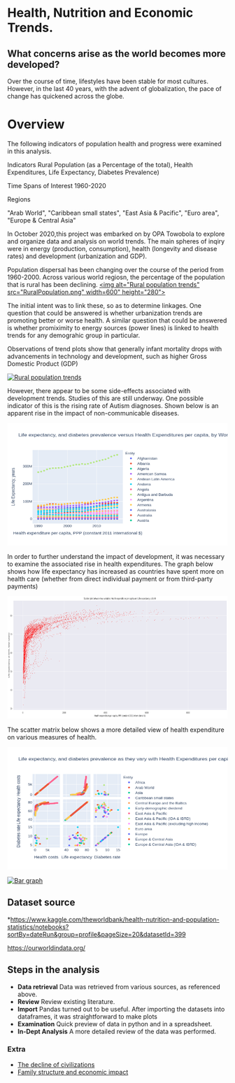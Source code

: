 # Health, Nutrition and Economic Trends.

## What concerns arise as the world becomes more developed?

Over the course of time, lifestyles have been stable for most cultures. However, in the last 40 years, with the advent of globalization, the pace of change has quickened across the globe.

#   Overview

The following indicators of population health and progress were examined in this analysis.


Indicators 
Rural Population (as a Percentage of the total), Health Expenditures, Life Expectancy, Diabetes Prevalence) 

Time Spans of Interest
1960-2020  

Regions

"Arab World",	"Caribbean small states",	"East Asia & Pacific",	"Euro area",	"Europe & Central Asia"


In October 2020,this project was embarked on by OPA Towobola to explore and organize data and analysis on world trends. The main spheres of inqiry were in energy (production, consumption), health (longevity and disease rates) and development (urbanization and GDP). 

Population dispersal has been changing over the course of the period from 1960-2000. Across various world regiosn, the percentage of the population that is rural has been declining. 
<a href="https://github.com/CarveTheFuture/TrendsInEnergyDevelopmentAndHealth">
         <img alt="Rural population trends" src="RuralPopulation.png"
         width=600" height="280">
      </a>

The initial intent was to link these, so as to determine linkages. One question that could be answered is whether urbanization trends are promoting better or worse health. A similar question that could be answered is whether promiximity to energy sources (power lines) is linked to health trends for any demograhic group in particular. 

Observations of trend plots show that generally infant mortality drops with advancements in technology and development, such as higher Gross Domestic Product (GDP)

<a href="https://github.com/CarveTheFuture/TrendsInEnergyDevelopmentAndHealth">
         <img alt="Rural population trends" src="https://github.com/CarveTheFuture/TrendsInEnergyDevelopmentAndHealth/blob/master/Health/the-decline-of-child-mortality-by-level-of-prosperity-endpoints.png"
         width=600" height="280">
      </a>


However, there appear to be some side-effects associated with development trends. Studies of this are still underway. 
One possible indicator of this is the rising rate of Autism diagnoses. Shown below is an apparent rise in the impact of non-communicable diseases.

<a href="https://github.com/CarveTheFuture/TrendsInEnergyDevelopmentAndHealth">
         <img alt="Lost life and disability value due to disease" src="disability_adjusted_trends.png"
         width=600" height="280">
      </a>

In order to further understand the impact of development, it was necessary to examine the associated rise in health expenditures.
The graph below shows how life expectancy has increased as countries have spent more on health care (whether from direct individual payment 
or from third-party payments) 

<a href="https://github.com/CarveTheFuture/TrendsInEnergyDevelopmentAndHealth">
         <img alt="Life Expectancy versus health costs" src="life_expectancy_generic.png"
         width=600" height="280">
      </a>



The scatter matrix below shows a more detailed view of health expenditure on various measures of health.  

<a href="https://github.com/CarveTheFuture/TrendsInEnergyDevelopmentAndHealth">
         <img alt="2-way comparison of factors" src="CombinedCorrelation.png"
         width=600" height="280">
      </a>



[![Bar graph](https://github.com/CarveTheFuture/TrendsInEnergyDevelopmentAndHealth/blob/master/Health/BarGraphEmbedPreview.png "Bar graph")](https://public.tableau.com/views/Health_NCU_Expenditures/HealthExpendituresNationalCurrencyUnitsofGDP?:language=en&:display_count=y&publish=yes&:origin=viz_share_link "Bar graph")

## Dataset source
*https://www.kaggle.com/theworldbank/health-nutrition-and-population-statistics/notebooks?sortBy=dateRun&group=profile&pageSize=20&datasetId=399

https://ourworldindata.org/



## Steps in the analysis
* __Data retrieval__ Data was retrieved from various sources, as referenced above.
* __Review__  Review existing literature.
* __Import__  Pandas turned out to be useful. After importing the datasets into dataframes, it was straightforward to make plots
* __Examination__ Quick preview of data in python and in a spreadsheet.
* __In-Dept Analysis__ A more detailed review of the data was performed.




### Extra
* [The decline of civilizations](https://www.bbc.com/future/article/20190218-are-we-on-the-road-to-civilisation-collapse)
* [Family structure and economic impact](https://www.dailysignal.com/2020/08/07/the-collapse-of-the-traditional-american-family//)
